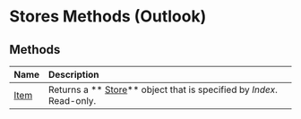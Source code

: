 
# Stores Methods (Outlook)

## Methods



|**Name**|**Description**|
|:-----|:-----|
| [Item](b516241a-7baf-b04b-027d-25de80058fbe.md)|Returns a  ** [Store](1eb22fe9-8849-7476-5388-2515b48591b9.md)** object that is specified by _Index_. Read-only.|
